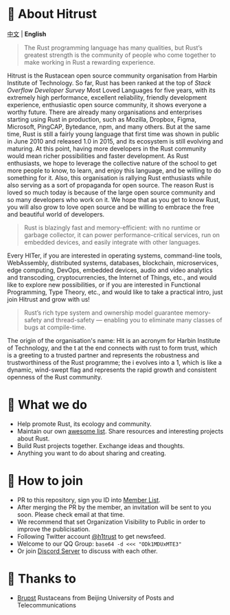 # 🦀️ About Hitrust

[中文](README.md) | **English**

> The Rust programming language has many qualities, but Rust’s greatest strength is the community of people who come together to make working in Rust a rewarding experience.

Hitrust is the Rustacean open source community organisation from Harbin Institute of Technology. So far, Rust has been ranked at the top of *Stack Overflow Developer Survey* Most Loved Languages for five years, with its extremely high performance, excellent reliability, friendly development experience, enthusiastic open source community, it shows everyone a worthy future. There are already many organisations and enterprises starting using Rust in production, such as Mozilla, Dropbox, Figma, Microsoft, PingCAP, Bytedance, npm, and many others. But at the same time, Rust is still a fairly young language that first time was shown in public in June 2010 and released 1.0 in 2015, and its ecosystem is still evolving and maturing. At this point, having more developers in the Rust community would mean richer possibilities and faster development. As Rust enthusiasts, we hope to leverage the collective nature of the school to get more people to know, to learn, and enjoy this language, and be willing to do something for it. Also, this organisation is rallying Rust enthusiasts while also serving as a sort of propaganda for open source. The reason Rust is loved so much today is because of the large open source community and so many developers who work on it. We hope that as you get to know Rust, you will also grow to love open source and be willing to embrace the free and beautiful world of developers.

> Rust is blazingly fast and memory-efficient: with no runtime or garbage collector, it can power performance-critical services, run on embedded devices, and easily integrate with other languages.

Every HITer, if you are interested in operating systems, command-line tools, WebAssembly, distributed systems, databases, blockchain, microservices, edge computing, DevOps, embedded devices, audio and video analytics and transcoding, cryptocurrencies, the Internet of Things, etc., and would like to explore new possibilities, or if you are interested in Functional Programming, Type Theory, etc., and would like to take a practical intro, just join Hitrust and grow with us!

> Rust’s rich type system and ownership model guarantee memory-safety and thread-safety — enabling you to eliminate many classes of bugs at compile-time.

The origin of the organisation's name: Hit is an acronym for Harbin Institute of Technology, and the t at the end connects with rust to form trust, which is a greeting to a trusted partner and represents the robustness and trustworthiness of the Rust programme; the i evolves into a 1, which is like a dynamic, wind-swept flag and represents the rapid growth and consistent openness of the Rust community.

# 🌿 What we do

- Help promote Rust, its ecology and community.
- Maintain our own [awesome list](https://github.com/h1trust/awesome-hit-rust). Share resources and interesting projects about Rust.
- Build Rust projects together. Exchange ideas and thoughts.
- Anything you want to do about sharing and creating.

# 🌸 How to join

- PR to this repository, sign you ID into [Member List](https://github.com/h1trust/about/tree/master/community/member-list.md).
- After merging the PR by the member, an invitation will be sent to you soon. Please check email at that time.
- We recommend that set Organization Visibility to Public in order to improve the publicisation.
- Following Twitter account [@h1trust](https://twitter.com/h1trust) to get newsfeed.
- Welcome to our QQ Group: `base64 -d <<< "ODk1MDUxMTE3"`
- Or join [Discord Server](https://discord.gg/dHJCEsC) to discuss with each other.

# 🌈 Thanks to

- [Brupst](https://github.com/brupst) Rustaceans from Beijing University of Posts and Telecommunications
